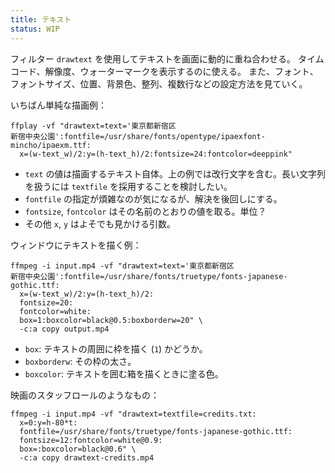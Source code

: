 ```yaml
---
title: テキスト
status: WIP
---
```


フィルター `drawtext` を使用してテキストを画面に動的に重ね合わせる。
タイムコード、解像度、ウォーターマークを表示するのに使える。
また、フォント、フォントサイズ、位置、背景色、整列、複数行などの設定方法を見ていく。

いちばん単純な描画例：

```console
ffplay -vf "drawtext=text='東京都新宿区
新宿中央公園':fontfile=/usr/share/fonts/opentype/ipaexfont-mincho/ipaexm.ttf:
  x=(w-text_w)/2:y=(h-text_h)/2:fontsize=24:fontcolor=deeppink"
```

* `text` の値は描画するテキスト自体。上の例では改行文字を含む。長い文字列を扱うには
  `textfile` を採用することを検討したい。
* `fontfile` の指定が煩雑なのが気になるが、解決を後回しにする。
* `fontsize`, `fontcolor` はその名前のとおりの値を取る。単位？
* その他 `x`, `y` はよそでも見かける引数。

ウィンドウにテキストを描く例：

```console
ffmpeg -i input.mp4 -vf "drawtext=text='東京都新宿区
新宿中央公園':fontfile=/usr/share/fonts/truetype/fonts-japanese-gothic.ttf:
  x=(w-text_w)/2:y=(h-text_h)/2:
  fontsize=20:
  fontcolor=white:
  box=1:boxcolor=black@0.5:boxborderw=20" \
  -c:a copy output.mp4
```

* `box`: テキストの周囲に枠を描く (`1`) かどうか。
* `boxborderw`: その枠の太さ。
* `boxcolor`: テキストを囲む箱を描くときに塗る色。

映画のスタッフロールのようなもの：

```console
ffmpeg -i input.mp4 -vf "drawtext=textfile=credits.txt:
  x=0:y=h-80*t:
  fontfile=/usr/share/fonts/truetype/fonts-japanese-gothic.ttf:
  fontsize=12:fontcolor=white@0.9:
  box=:boxcolor=black@0.6" \
  -c:a copy drawtext-credits.mp4
```
